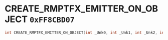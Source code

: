 # CREATE_RMPTFX_EMITTER_ON_OBJECT `0xFF8CBD07`

```cpp
int CREATE_RMPTFX_EMITTER_ON_OBJECT(int _Unk0, int _Unk1, int _Unk2, int _Unk3, int _Unk4, int _Unk5, int _Unk6, int _Unk7);
```